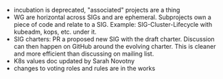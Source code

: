 * incubation is deprecated, "associated" projects are a thing
* WG are horizontal across SIGs and are ephemeral.  Subprojects own a piece
  of code and relate to a SIG.  Example: SIG-Cluster-Lifecycle with
  kubeadm, kops, etc. under it.
* SIG charters: PR a proposed new SIG with the draft charter.  Discussion
  can then happen on GitHub around the evolving charter.  This is cleaner
  and more efficient than discussing on mailing list.
* K8s values doc updated by Sarah Novotny
* changes to voting roles and rules are in the works
